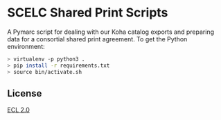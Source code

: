 # SCELC Shared Print Scripts

A Pymarc script for dealing with our Koha catalog exports and preparing data for a consortial shared print agreement. To get the Python environment:

```sh
> virtualenv -p python3 .
> pip install -r requirements.txt
> source bin/activate.sh
```

## License

[ECL 2.0](https://opensource.org/licenses/ECL-2.0)
